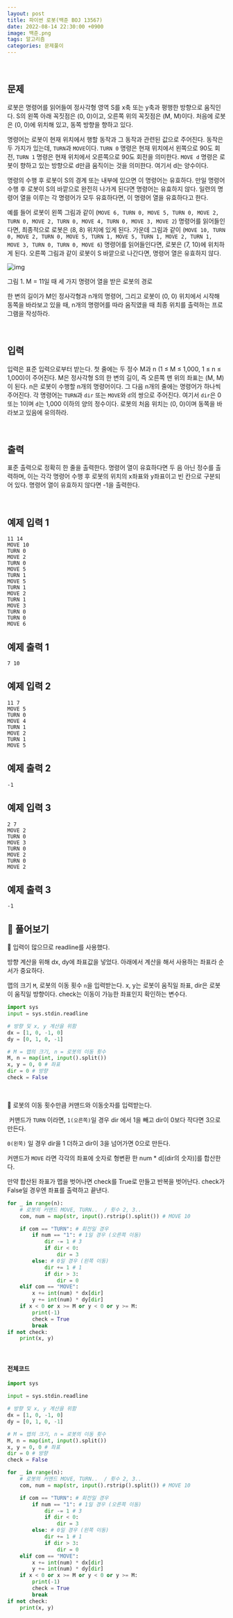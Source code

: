 ```yaml
---
layout: post
title: 파이썬 로봇(백준 BOJ 13567)
date: 2022-08-14 22:30:00 +0900
image: 백준.png
tags: 알고리즘
categories: 문제풀이
---
```


<br>

## 문제

로봇은 명령어를 읽어들여 정사각형 영역 S를 x축 또는 y축과 평행한 방향으로 움직인다. S의 왼쪽 아래 꼭짓점은 (0, 0)이고, 오른쪽 위의 꼭짓점은 (M, M)이다. 처음에 로봇은 (0, 0)에 위치해 있고, 동쪽 방향을 향하고 있다.

명령어는 로봇이 현재 위치에서 행할 동작과 그 동작과 관련된 값으로 주어진다. 동작은 두 가지가 있는데, `TURN`과 `MOVE`이다. `TURN 0` 명령은 현재 위치에서 왼쪽으로 90도 회전, `TURN 1` 명령은 현재 위치에서 오른쪽으로 90도 회전을 의미한다. `MOVE d` 명령은 로봇이 향하고 있는 방향으로 d만큼 움직이는 것을 의미한다. 여기서 d는 양수이다.

명령의 수행 후 로봇이 S의 경계 또는 내부에 있으면 이 명령어는 유효하다. 만일 명령어 수행 후 로봇이 S의 바깥으로 완전히 나가게 된다면 명령어는 유효하지 않다. 일련의 명령어 열을 이루는 각 명령어가 모두 유효하다면, 이 명령어 열을 유효하다고 한다.

예를 들어 로봇이 왼쪽 그림과 같이 (`MOVE 6, TURN 0, MOVE 5, TURN 0, MOVE 2, TURN 0, MOVE 2, TURN 0, MOVE 4, TURN 0, MOVE 3, MOVE 2`) 명령어를 읽어들인다면, 최종적으로 로봇은 (8, 8) 위치에 있게 된다. 가운데 그림과 같이 (`MOVE 10, TURN 0, MOVE 2, TURN 0, MOVE 5, TURN 1, MOVE 5, TURN 1, MOVE 2, TURN 1, MOVE 3, TURN 0, TURN 0, MOVE 6`) 명령어를 읽어들인다면, 로봇은 (7, 10)에 위치하게 된다. 오른쪽 그림과 같이 로봇이 S 바깥으로 나간다면, 명령어 열은 유효하지 않다.

![img](https://onlinejudgeimages.s3-ap-northeast-1.amazonaws.com/userupload/topology/20161106/27f7884c99f7c66d952a1102296b4d62.png)

그림 1. M = 11일 때 세 가지 명령어 열을 받은 로봇의 경로

한 변의 길이가 M인 정사각형과 n개의 명령어, 그리고 로봇이 (0, 0) 위치에서 시작해 동쪽을 바라보고 있을 때, n개의 명령어를 따라 움직였을 때 최종 위치를 출력하는 프로그램을 작성하라.

<br>

## 입력

입력은 표준 입력으로부터 받는다. 첫 줄에는 두 정수 M과 n (1 ≤ M ≤ 1,000, 1 ≤ n ≤ 1,000)이 주어진다. M은 정사각형 S의 한 변의 길이, 즉 오른쪽 맨 위의 좌표는 (M, M)이 된다. n은 로봇이 수행할 n개의 명령어이다. 그 다음 n개의 줄에는 명령어가 하나씩 주어진다. 각 명령어는 `TURN`과 `dir` 또는 `MOVE`와 `d`의 쌍으로 주어진다. 여기서 `dir`은 0 또는 1이며 `d`는 1,000 이하의 양의 정수이다. 로봇의 처음 위치는 (0, 0)이며 동쪽을 바라보고 있음에 유의하라.

<br>

## 출력

표준 출력으로 정확히 한 줄을 출력한다. 명령어 열이 유효하다면 두 음 아닌 정수를 출력하며, 이는 각각 명령어 수행 후 로봇의 위치의 x좌표와 y좌표이고 빈 칸으로 구분되어 있다. 명령어 열이 유효하지 않다면 -1을 출력한다.

<br>

## 예제 입력 1 

```
11 14
MOVE 10
TURN 0
MOVE 2
TURN 0
MOVE 5
TURN 1
MOVE 5
TURN 1
MOVE 2
TURN 1
MOVE 3
TURN 0
TURN 0
MOVE 6
```

## 예제 출력 1

```
7 10
```

## 예제 입력 2

```
11 7
MOVE 5
TURN 0
MOVE 4
TURN 1
MOVE 2
TURN 1
MOVE 5
```

## 예제 출력 2

```
-1
```

## 예제 입력 3

```
2 7
MOVE 2
TURN 0
MOVE 3
TURN 0
MOVE 2
TURN 0
MOVE 2
```

## 예제 출력 3

```
-1
```



## 📝 풀어보기

📌 입력이 많으므로 readline를 사용했다.

방향 계산을 위해 dx, dy에 좌표값을 넣었다. 아래에서 계산을 해서 사용하는 좌표라 순서가 중요하다.

맵의 크기 `M`, 로봇의 이동 횟수 `n`을 입력받는다. x, y는 로봇이 움직일 좌표, dir은 로봇이 움직일 방향이다. check는 이동이 가능한 좌표인지 확인하는 변수다.

``` python
import sys
input = sys.stdin.readline

# 방향 및 x, y 계산을 위함
dx = [1, 0, -1, 0]
dy = [0, 1, 0, -1]

# M = 맵의 크기, n = 로봇의 이동 횟수
M, n = map(int, input().split()) 
x, y = 0, 0 # 좌표
dir = 0 # 방향 
check = False
```

<br>

📌 로봇의 이동 횟수만큼 커맨드와 이동숫자를 입력받는다.

 커맨드가 `TURN` 이라면, `1(오른쪽)`일 경우 dir 에서 1을 빼고 dir이 0보다 작다면 3으로 만든다.

`0(왼쪽)` 일 경우 dir을 1 더하고 dir이 3을 넘어가면 0으로 만든다.

커맨드가 `MOVE` 라면 각각의 좌표에 숫자로 형변환 한 num * d[(dir의 숫자)]를 합산한다.

만약 합산된 좌표가 맵을 벗어나면 check를 True로 만들고 반복을 벗어난다. check가 False일 경우엔 좌표를 출력하고 끝낸다.

``` python
for _ in range(n):
    # 로봇의 커맨드 MOVE, TURN..  / 횟수 2, 3..
    com, num = map(str, input().rstrip().split()) # MOVE 10

    if com == "TURN": # 회전일 경우 
        if num == "1": # 1일 경우 (오른쪽 이동)
            dir -= 1 # 3
            if dir < 0:
                dir = 3 
        else: # 0일 경우 (왼쪽 이동) 
            dir += 1 # 1
            if dir > 3: 
                dir = 0 
    elif com == "MOVE":
        x += int(num) * dx[dir] 
        y += int(num) * dy[dir] 
    if x < 0 or x >= M or y < 0 or y >= M:
        print(-1)
        check = True
        break
if not check:
    print(x, y)
```

<br>

#### 전체코드

``` python
import sys

input = sys.stdin.readline

# 방향 및 x, y 계산을 위함
dx = [1, 0, -1, 0]
dy = [0, 1, 0, -1]

# M = 맵의 크기, n = 로봇의 이동 횟수
M, n = map(int, input().split()) 
x, y = 0, 0 # 좌표
dir = 0 # 방향 
check = False

for _ in range(n):
    # 로봇의 커맨드 MOVE, TURN..  / 횟수 2, 3..
    com, num = map(str, input().rstrip().split()) # MOVE 10

    if com == "TURN": # 회전일 경우 
        if num == "1": # 1일 경우 (오른쪽 이동)
            dir -= 1 # 3
            if dir < 0:
                dir = 3 
        else: # 0일 경우 (왼쪽 이동) 
            dir += 1 # 1
            if dir > 3: 
                dir = 0 
    elif com == "MOVE":
        x += int(num) * dx[dir] 
        y += int(num) * dy[dir] 
    if x < 0 or x >= M or y < 0 or y >= M:
        print(-1)
        check = True
        break
if not check:
    print(x, y)
```

